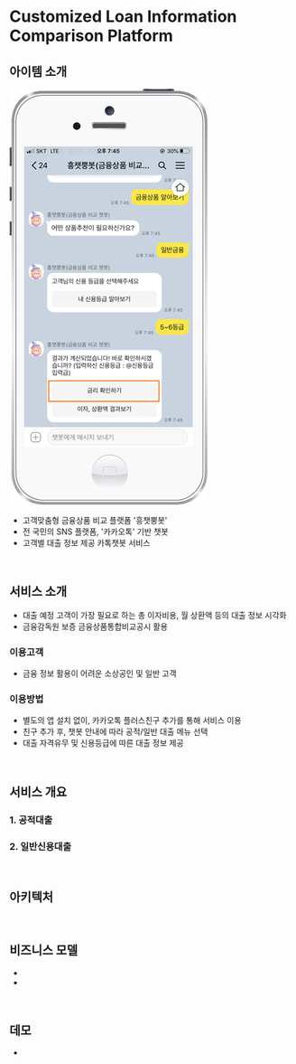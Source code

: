 # Customized Loan Information Comparison Platform 

## 아이템 소개
![chatbot](https://github.com/daysiee/financial-chatbot-project/blob/master/chatbot.png)
- 고객맞춤형 금융상품 비교 플랫폼 '흥챗뿡봇'
- 전 국민의 SNS 플랫폼, '카카오톡' 기반 챗봇
- 고객별 대출 정보 제공 카톡챗봇 서비스
</br>

## 서비스 소개
- 대출 예정 고객이 가장 필요로 하는 총 이자비용, 월 상환액 등의 대출 정보 시각화
- 금융감독원 보증 금융상품통합비교공시 활용
### 이용고객
- 금융 정보 활용이 어려운 소상공인 및 일반 고객
### 이용방법
- 별도의 앱 설치 없이, 카카오톡 플러스친구 추가를 통해 서비스 이용
- 친구 추가 후, 챗봇 안내에 따라 공적/일반 대출 메뉴 선택
- 대출 자격유무 및 신용등급에 따른 대출 정보 제공
</br>

## 서비스 개요
### 1. 공적대출
### 2. 일반신용대출
</br>

## 아키텍처
</br>

## 비즈니스 모델
-
-
</br>

## 데모
-
